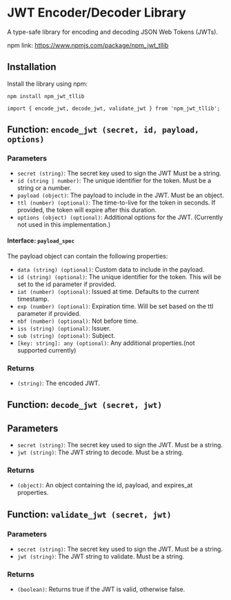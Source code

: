 # JWT Encoder/Decoder Library

A type-safe library for encoding and decoding JSON Web Tokens (JWTs).

npm link: https://www.npmjs.com/package/npm_jwt_tllib

## Installation

Install the library using npm:

```npm install npm_jwt_tllib```

```import { encode_jwt, decode_jwt, validate_jwt } from 'npm_jwt_tllib';```

## Function: ```encode_jwt (secret, id, payload, options)```
### Parameters
- ```secret (string)```: The secret key used to sign the JWT  Must be a string.
- ```id (string | number)```: The unique identifier for the token. Must be a string or a number.
- ```payload (object)```: The payload to include in the JWT. Must be an object.
- ```ttl (number) (optional)```: The time-to-live for the token in seconds. If provided, the token will expire after this duration.
- ```options (object) (optional)```: Additional options for the JWT. (Currently not used in this implementation.)

#### Interface: ```payload_spec```
The payload object can contain the following properties:
- ```data (string) (optional)```: Custom data to include in the payload.
- ```id (string) (optional)```: The unique identifier for the token. This will be set to the id parameter if provided.
- ```iat (number) (optional)```: Issued at time. Defaults to the current timestamp.
- ```exp (number) (optional)```: Expiration time. Will be set based on the ttl parameter if provided.
- ```nbf (number) (optional)```: Not before time.
- ```iss (string) (optional)```: Issuer.
- ```sub (string) (optional)```: Subject.
- ```[key: string]: any (optional)```: Any additional properties.(not supported currently)

### Returns
- ```(string)```: The encoded JWT.

## Function: ```decode_jwt (secret, jwt) ```
## Parameters

- ```secret (string)```: The secret key used to sign the JWT. Must be a string.
- ```jwt (string)```: The JWT string to decode. Must be a string.

### Returns

- ```(object)```: An object containing the id, payload, and expires_at properties.

## Function: ```validate_jwt (secret, jwt)```
### Parameters

- ```secret (string)```: The secret key used to sign the JWT. Must be a string.
- ```jwt (string)```: The JWT string to validate. Must be a string.

### Returns

- ```(boolean)```: Returns true if the JWT is valid, otherwise false.
